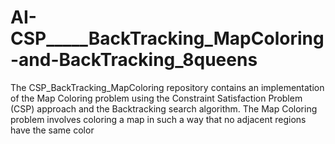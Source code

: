 # AI-CSP_____BackTracking_MapColoring-and-BackTracking_8queens
The CSP_BackTracking_MapColoring repository contains an implementation of the Map Coloring problem using the Constraint Satisfaction Problem (CSP) approach and the Backtracking search algorithm. The Map Coloring problem involves coloring a map in such a way that no adjacent regions have the same color
